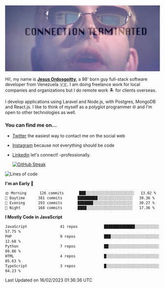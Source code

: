 ![hackers movie reference](./disconnected.jpg)

Hi!, my name is [**Jesus Ordosgoitty**](https://jodaz.xyz), a 98' born guy full-stack software developer from Venezuela 🇻🇪. I am doing freelance work for local companies and organizations but I do remote work 🏝️ for clients overseas. 

I develop applications using Laravel and Node.js, with Postgres, MongoDB and React.js. I like to think of myself as a polyglot programmer 🌐 and I'm open to other technologies as well.

### You can find me on...

- [Twitter](https://twitter.com/jodaz_) the easiest way to contact me on the social web
- [Instagram](https://instagram.com/jodaz_) because not everything should be code
- [Linkedin](https://linkedin.com/in/jodaz) let's connect! -professionally.


    [![GitHub Streak](https://streak-stats.demolab.com?user=jodaz&theme=tokyonight)](https://git.io/streak-stats)

<!--START_SECTION:waka-->
![Lines of code](https://img.shields.io/badge/From%20Hello%20World%20I%27ve%20Written--136%20Thousand%20lines%20of%20code-blue)

**I'm an Early 🐤** 

```text
🌞 Morning      126 commits       ███░░░░░░░░░░░░░░░░░░░░░░   13.02 % 
🌆 Daytime      381 commits       █████████░░░░░░░░░░░░░░░░   39.36 % 
🌃 Evening      293 commits       ███████░░░░░░░░░░░░░░░░░░   30.27 % 
🌙 Night        168 commits       ████░░░░░░░░░░░░░░░░░░░░░   17.36 % 

```


**I Mostly Code in JavaScript** 

```text
JavaScript               41 repos            ██████████████░░░░░░░░░░░   57.75 % 
PHP                      9 repos             ███░░░░░░░░░░░░░░░░░░░░░░   12.68 % 
Python                   7 repos             ██░░░░░░░░░░░░░░░░░░░░░░░   09.86 % 
HTML                     4 repos             █░░░░░░░░░░░░░░░░░░░░░░░░   05.63 % 
TypeScript               3 repos             █░░░░░░░░░░░░░░░░░░░░░░░░   04.23 % 

```



 Last Updated on 16/02/2023 01:36:36 UTC
<!--END_SECTION:waka-->
